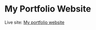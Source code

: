 # My Portfolio Website


Live site: [My portfolio website](https://bobwritescode.github.io/portfoli-website/)